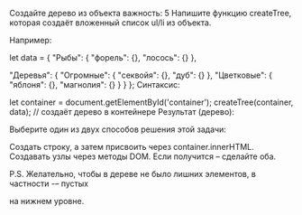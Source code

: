 Создайте дерево из объекта
важность: 5
Напишите функцию createTree, которая создаёт вложенный список ul/li из объекта.

Например:

let data = {
"Рыбы": {
"форель": {},
"лосось": {}
},

"Деревья": {
"Огромные": {
"секвойя": {},
"дуб": {}
},
"Цветковые": {
"яблоня": {},
"магнолия": {}
}
}
};
Синтаксис:

let container = document.getElementById('container');
createTree(container, data); // создаёт дерево в контейнере
Результат (дерево):


Выберите один из двух способов решения этой задачи:

Создать строку, а затем присвоить через container.innerHTML.
Создавать узлы через методы DOM.
Если получится – сделайте оба.

P.S. Желательно, чтобы в дереве не было лишних элементов, в частности -– пустых <ul></ul> на нижнем уровне.
